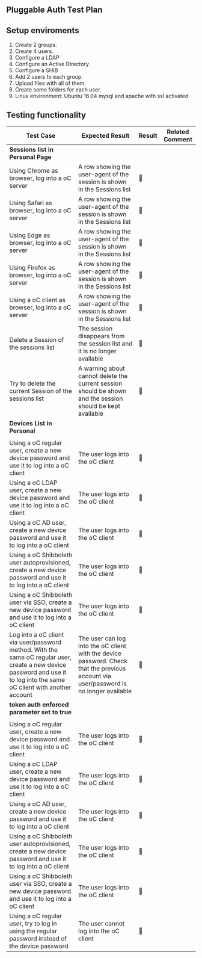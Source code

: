 ## Pluggable Auth Test Plan


## Setup enviroments

1. Create 2 groups.
2. Create 4 users.
3. Configure a LDAP
4. Configure an Active Directory
5. Configure a SHIB
6. Add 2 users to each group.
7. Upload files with all of them.
8. Create some folders for each user.
9. Linux environment: Ubuntu 16.04  mysql and apache with ssl activated


## Testing functionality



| Test Case                                | Expected Result                          | Result         | Related Comment |
| ---------------------------------------- | ---------------------------------------- | -------------- | --------------- |
| **Sessions list in Personal Page**           |                                          |                |                 |
| Using Chrome as browser, log into a oC server | A row showing the user-agent of the session is shown in the Sessions list | :construction: |                 |
| Using Safari as browser, log into a oC server | A row showing the user-agent of the session is shown in the Sessions list | :construction: |                 |
| Using Edge as browser, log into a oC server | A row showing the user-agent of the session is shown in the Sessions list | :construction: |                 |
| Using Firefox as browser, log into a oC server | A row showing the user-agent of the session is shown in the Sessions list | :construction: |                 |
| Using a oC client as browser, log into a oC server | A row showing the user-agent of the session is shown in the Sessions list | :construction: |                 |
| Delete a Session of the sessions list | The session disappears from the session list and it is no longer available | :construction: |                 |
| Try to delete the current Session of the sessions list | A warning about cannot delete the current session should be shown and the session should be kept available | :construction: |                 |
| **Devices List in Personal**          |                                          |                |                 |
|                                          |                                          |                |                 |
| Using a oC regular user, create a new device password and use it to log into a oC client | The user logs into the oC client | :construction: |                 |
| Using a oC LDAP user, create a new device password and use it to log into a oC client | The user logs into the oC client | :construction: |                 |
| Using a oC AD user, create a new device password and use it to log into a oC client | The user logs into the oC client | :construction: |                 |
| Using a oC Shibboleth user autoprovisioned, create a new device password and use it to log into a oC client | The user logs into the oC client | :construction: |                 |
| Using a oC Shibboleth user via SSO, create a new device password and use it to log into a oC client | The user logs into the oC client | :construction: |                 |
| Log into a oC client via user/password method. With the same oC regular user, create a new device password and use it to log into the same oC client with another account| The user can log into the oC client with the device password. Check that the previous account via user/password is no longer available | :construction: |                 |
| **token auth enforced parameter set to true**          |                                          |                |                 |
|                                          |                                          |                |                 |
| Using a oC regular user, create a new device password and use it to log into a oC client | The user logs into the oC client | :construction: |                 |
| Using a oC LDAP user, create a new device password and use it to log into a oC client | The user logs into the oC client | :construction: |                 |
| Using a oC AD user, create a new device password and use it to log into a oC client | The user logs into the oC client | :construction: |                 |
| Using a oC Shibboleth user autoprovisioned, create a new device password and use it to log into a oC client | The user logs into the oC client | :construction: |                 |
| Using a oC Shibboleth user via SSO, create a new device password and use it to log into a oC client | The user logs into the oC client | :construction: |                 |
| Using a oC regular user, try to log in using the regular password instead of the device password | The user cannot log into the oC client | :construction: |                 |
